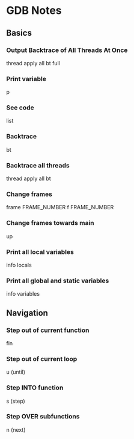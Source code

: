 # GDB Notes

## Basics

### Output Backtrace of All Threads At Once
   thread apply all bt full

### Print variable
   p

### See code
   list

### Backtrace
   bt

### Backtrace all threads
   thread apply all bt

### Change frames
   frame FRAME_NUMBER
   f FRAME_NUMBER

### Change frames towards main
   up

### Print all local variables
   info locals

### Print all global and static variables
   info variables

## Navigation

### Step out of current function
   fin

### Step out of current loop
   u (until)

### Step INTO function
   s (step)

### Step OVER subfunctions
   n (next)